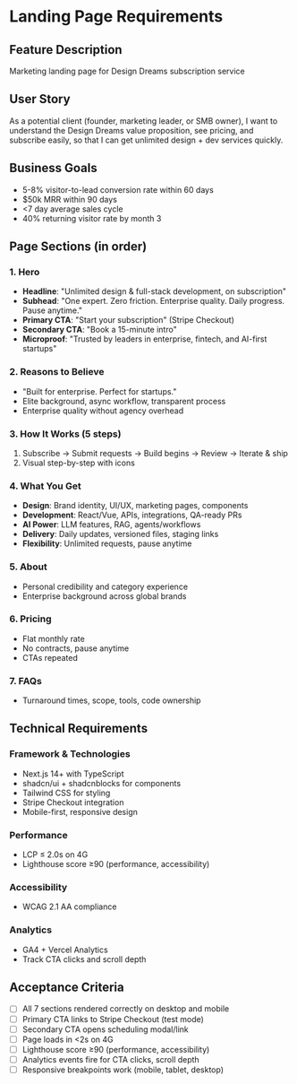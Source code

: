 # Landing Page Requirements

## Feature Description
Marketing landing page for Design Dreams subscription service

## User Story
As a potential client (founder, marketing leader, or SMB owner), I want to understand the Design Dreams value proposition, see pricing, and subscribe easily, so that I can get unlimited design + dev services quickly.

## Business Goals

- 5-8% visitor-to-lead conversion rate within 60 days
- $50k MRR within 90 days
- <7 day average sales cycle
- 40% returning visitor rate by month 3

## Page Sections (in order)

### 1. Hero
- **Headline**: "Unlimited design & full-stack development, on subscription"
- **Subhead**: "One expert. Zero friction. Enterprise quality. Daily progress. Pause anytime."
- **Primary CTA**: "Start your subscription" (Stripe Checkout)
- **Secondary CTA**: "Book a 15-minute intro"
- **Microproof**: "Trusted by leaders in enterprise, fintech, and AI-first startups"

### 2. Reasons to Believe
- "Built for enterprise. Perfect for startups."
- Elite background, async workflow, transparent process
- Enterprise quality without agency overhead

### 3. How It Works (5 steps)
1. Subscribe → Submit requests → Build begins → Review → Iterate & ship
2. Visual step-by-step with icons

### 4. What You Get
- **Design**: Brand identity, UI/UX, marketing pages, components
- **Development**: React/Vue, APIs, integrations, QA-ready PRs
- **AI Power**: LLM features, RAG, agents/workflows
- **Delivery**: Daily updates, versioned files, staging links
- **Flexibility**: Unlimited requests, pause anytime

### 5. About
- Personal credibility and category experience
- Enterprise background across global brands

### 6. Pricing
- Flat monthly rate
- No contracts, pause anytime
- CTAs repeated

### 7. FAQs
- Turnaround times, scope, tools, code ownership

## Technical Requirements

### Framework & Technologies
- Next.js 14+ with TypeScript
- shadcn/ui + shadcnblocks for components
- Tailwind CSS for styling
- Stripe Checkout integration
- Mobile-first, responsive design

### Performance
- LCP ≤ 2.0s on 4G
- Lighthouse score ≥90 (performance, accessibility)

### Accessibility
- WCAG 2.1 AA compliance

### Analytics
- GA4 + Vercel Analytics
- Track CTA clicks and scroll depth

## Acceptance Criteria

- [ ] All 7 sections rendered correctly on desktop and mobile
- [ ] Primary CTA links to Stripe Checkout (test mode)
- [ ] Secondary CTA opens scheduling modal/link
- [ ] Page loads in <2s on 4G
- [ ] Lighthouse score ≥90 (performance, accessibility)
- [ ] Analytics events fire for CTA clicks, scroll depth
- [ ] Responsive breakpoints work (mobile, tablet, desktop)
